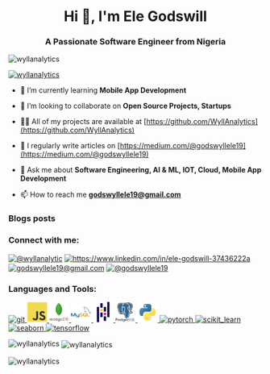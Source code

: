 <h1 align="center">Hi 👋, I'm Ele Godswill</h1>
<h3 align="center">A Passionate Software Engineer from Nigeria</h3>

<p align="left"> <img src="https://komarev.com/ghpvc/?username=wyllanalytics&label=Profile%20views&color=0e75b6&style=flat" alt="wyllanalytics" /> </p>

<p align="left"> <a href="https://github.com/ryo-ma/github-profile-trophy"><img src="https://github-profile-trophy.vercel.app/?username=wyllanalytics" alt="wyllanalytics" /></a> </p>

- 🌱 I’m currently learning **Mobile App Development**

- 👯 I’m looking to collaborate on **Open Source Projects, Startups**

- 👨‍💻 All of my projects are available at [https://github.com/WyllAnalytics](https://github.com/WyllAnalytics)

- 📝 I regularly write articles on [https://medium.com/@godswyllele19](https://medium.com/@godswyllele19)

- 💬 Ask me about **Software Engineering, AI & ML, IOT, Cloud, Mobile App Development**

- 📫 How to reach me **godswyllele19@gmail.com**

### Blogs posts
<!-- BLOG-POST-LIST:START -->
<!-- BLOG-POST-LIST:END -->

<h3 align="left">Connect with me:</h3>
<p align="left">
<a href="https://twitter.com/@wyllanalytic" target="blank"><img align="center" src="https://raw.githubusercontent.com/rahuldkjain/github-profile-readme-generator/master/src/images/icons/Social/twitter.svg" alt="@wyllanalytic" height="30" width="40" /></a>
<a href="https://linkedin.com/in/https://www.linkedin.com/in/ele-godswill-37436222a" target="blank"><img align="center" src="https://raw.githubusercontent.com/rahuldkjain/github-profile-readme-generator/master/src/images/icons/Social/linked-in-alt.svg" alt="https://www.linkedin.com/in/ele-godswill-37436222a" height="30" width="40" /></a>
<a href="https://kaggle.com/godswyllele19@gmail.com" target="blank"><img align="center" src="https://raw.githubusercontent.com/rahuldkjain/github-profile-readme-generator/master/src/images/icons/Social/kaggle.svg" alt="godswyllele19@gmail.com" height="30" width="40" /></a>
<a href="https://medium.com/@godswyllele19" target="blank"><img align="center" src="https://raw.githubusercontent.com/rahuldkjain/github-profile-readme-generator/master/src/images/icons/Social/medium.svg" alt="@godswyllele19" height="30" width="40" /></a>
</p>

<h3 align="left">Languages and Tools:</h3>
<p align="left"> <a href="https://git-scm.com/" target="_blank" rel="noreferrer"> <img src="https://www.vectorlogo.zone/logos/git-scm/git-scm-icon.svg" alt="git" width="40" height="40"/> </a> <a href="https://developer.mozilla.org/en-US/docs/Web/JavaScript" target="_blank" rel="noreferrer"> <img src="https://raw.githubusercontent.com/devicons/devicon/master/icons/javascript/javascript-original.svg" alt="javascript" width="40" height="40"/> </a> <a href="https://www.mongodb.com/" target="_blank" rel="noreferrer"> <img src="https://raw.githubusercontent.com/devicons/devicon/master/icons/mongodb/mongodb-original-wordmark.svg" alt="mongodb" width="40" height="40"/> </a> <a href="https://www.mysql.com/" target="_blank" rel="noreferrer"> <img src="https://raw.githubusercontent.com/devicons/devicon/master/icons/mysql/mysql-original-wordmark.svg" alt="mysql" width="40" height="40"/> </a> <a href="https://pandas.pydata.org/" target="_blank" rel="noreferrer"> <img src="https://raw.githubusercontent.com/devicons/devicon/2ae2a900d2f041da66e950e4d48052658d850630/icons/pandas/pandas-original.svg" alt="pandas" width="40" height="40"/> </a> <a href="https://www.postgresql.org" target="_blank" rel="noreferrer"> <img src="https://raw.githubusercontent.com/devicons/devicon/master/icons/postgresql/postgresql-original-wordmark.svg" alt="postgresql" width="40" height="40"/> </a> <a href="https://www.python.org" target="_blank" rel="noreferrer"> <img src="https://raw.githubusercontent.com/devicons/devicon/master/icons/python/python-original.svg" alt="python" width="40" height="40"/> </a> <a href="https://pytorch.org/" target="_blank" rel="noreferrer"> <img src="https://www.vectorlogo.zone/logos/pytorch/pytorch-icon.svg" alt="pytorch" width="40" height="40"/> </a> <a href="https://scikit-learn.org/" target="_blank" rel="noreferrer"> <img src="https://upload.wikimedia.org/wikipedia/commons/0/05/Scikit_learn_logo_small.svg" alt="scikit_learn" width="40" height="40"/> </a> <a href="https://seaborn.pydata.org/" target="_blank" rel="noreferrer"> <img src="https://seaborn.pydata.org/_images/logo-mark-lightbg.svg" alt="seaborn" width="40" height="40"/> </a> <a href="https://www.tensorflow.org" target="_blank" rel="noreferrer"> <img src="https://www.vectorlogo.zone/logos/tensorflow/tensorflow-icon.svg" alt="tensorflow" width="40" height="40"/> </a> </p>

<p><img align="left" src="https://github-readme-stats.vercel.app/api/top-langs?username=wyllanalytics&show_icons=true&locale=en&layout=compact" alt="wyllanalytics" /></p>

<p>&nbsp;<img align="center" src="https://github-readme-stats.vercel.app/api?username=wyllanalytics&show_icons=true&locale=en" alt="wyllanalytics" /></p>

<p><img align="center" src="https://github-readme-streak-stats.herokuapp.com/?user=wyllanalytics&" alt="wyllanalytics" /></p>

